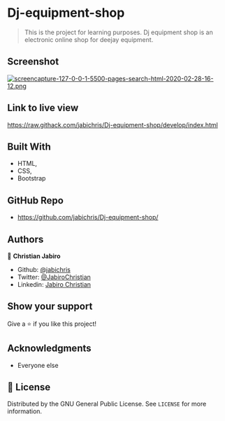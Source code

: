 # Dj-equipment-shop

> This is the project for learning purposes. Dj equipment shop is an electronic online shop for deejay equipment.

## Screenshot

[![screencapture-127-0-0-1-5500-pages-search-html-2020-02-28-16-12.png](https://i.postimg.cc/MHrJd5K0/screencapture-127-0-0-1-5500-pages-search-html-2020-02-28-16-12.png)](https://postimg.cc/64RPQdZT)

## Link to live view

https://raw.githack.com/jabichris/Dj-equipment-shop/develop/index.html

## Built With

- HTML,
- CSS,
- Bootstrap

## GitHub Repo

- https://github.com/jabichris/Dj-equipment-shop/

## Authors

👤 **Christian Jabiro**

- Github: [@jabichris](https://github.com/jabichris)
- Twitter: [@JabiroChristian](https://twitter.com/JabiroChristian)
- Linkedin: [Jabiro Christian](https://www.linkedin.com/in/jabiro-christian-b01054115/)

## Show your support

Give a ⭐️ if you like this project!

## Acknowledgments

- Everyone else

## 📝 License

Distributed by the GNU General Public License. See `LICENSE` for more information.
